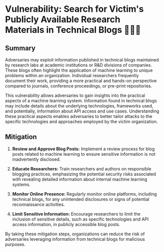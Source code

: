 # Vulnerability: Search for Victim's Publicly Available Research Materials in Technical Blogs 🧑‍💻📝

## Summary

Adversaries may exploit information published in technical blogs maintained by research labs at academic institutions or R&D divisions of companies. These blogs often highlight the application of machine learning to unique problems within an organization. Individual researchers frequently document their work, providing a more practical and hands-on perspective compared to journals, conference proceedings, or pre-print repositories.

This vulnerability allows adversaries to gain insights into the practical aspects of a machine learning system. Information found in technical blogs may include details about the underlying technologies, frameworks used, and potentially, information about API access and use cases. Understanding these practical aspects enables adversaries to better tailor attacks to the specific technologies and approaches employed by the victim organization.

## Mitigation

1. **Review and Approve Blog Posts:** Implement a review process for blog posts related to machine learning to ensure sensitive information is not inadvertently disclosed.

2. **Educate Researchers:** Train researchers and authors on responsible blogging practices, emphasizing the potential security risks associated with revealing detailed information about internal machine learning systems.

3. **Monitor Online Presence:** Regularly monitor online platforms, including technical blogs, for any unintended disclosures or signs of potential reconnaissance activities.

4. **Limit Sensitive Information:** Encourage researchers to limit the inclusion of sensitive details, such as specific technologies and API access information, in publicly accessible blog posts.

By taking these mitigation steps, organizations can reduce the risk of adversaries leveraging information from technical blogs for malicious purposes.
